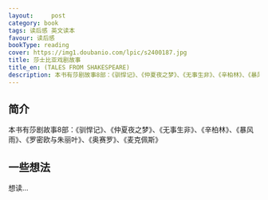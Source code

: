```yaml
---
layout:     post
category: book
tags: 读后感 英文读本
favour: 读后感
bookType: reading
cover: https://img1.doubanio.com/lpic/s2400187.jpg
title: 莎士比亚戏剧故事
title_en: (TALES FROM SHAKESPEARE)
description: 本书有莎剧故事8部：《驯悍记》、《仲夏夜之梦》、《无事生非》、《辛柏林》、《暴风雨》、《罗密欧与朱丽叶》、《奥赛罗》、《麦克佩斯》
---
```


## 简介
本书有莎剧故事8部：《驯悍记》、《仲夏夜之梦》、《无事生非》、《辛柏林》、《暴风雨》、《罗密欧与朱丽叶》、《奥赛罗》、《麦克佩斯》

## 一些想法
想读...